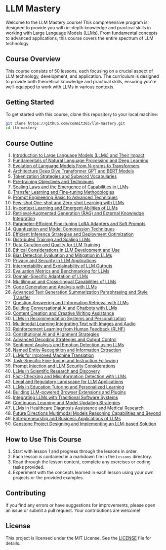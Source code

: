 # LLM Mastery

Welcome to the LLM Mastery course! This comprehensive program is designed to provide you with in-depth knowledge and practical skills in working with Large Language Models (LLMs). From fundamental concepts to advanced applications, this course covers the entire spectrum of LLM technology.

## Course Overview

This course consists of 50 lessons, each focusing on a crucial aspect of LLM technology, development, and application. The curriculum is designed to provide both theoretical knowledge and practical skills, ensuring you're well-equipped to work with LLMs in various contexts.

## Getting Started

To get started with this course, clone this repository to your local machine:

```bash
git clone https://github.com/commit365/llm-mastery.git
cd llm-mastery
```

## Course Outline

1. [Introduction to Large Language Models (LLMs) and Their Impact](Lessons/01_introduction_to_large_language_models_llms_and_their_impact.md)
2. [Fundamentals of Natural Language Processing and Deep Learning](Lessons/02_fundamentals_of_natural_language_processing_and_deep_learning.md)
3. [Evolution of Language Models From N-grams to Transformers](Lessons/03_evolution_of_language_models_from_n_grams_to_transformers.md)
4. [Architecture Deep Dive Transformer GPT and BERT Models](Lessons/04_architecture_deep_dive_transformer_gpt_and_bert_models.md)
5. [Tokenization Strategies and Subword Vocabularies](Lessons/05_tokenization_strategies_and_subword_vocabularies.md)
6. [Pre-training Objectives and Techniques](Lessons/06_pre_training_objectives_and_techniques.md)
7. [Scaling Laws and the Emergence of Capabilities in LLMs](Lessons/07_scaling_laws_and_the_emergence_of_capabilities_in_llms.md)
8. [Transfer Learning and Fine-tuning Methodologies](Lessons/08_transfer_learning_and_fine_tuning_methodologies.md)
9. [Prompt Engineering Basic to Advanced Techniques](Lessons/09_prompt_engineering_basic_to_advanced_techniques.md)
10. [Few-shot One-shot and Zero-shot Learning with LLMs](Lessons/10_few_shot_one_shot_and_zero_shot_learning_with_llms.md)
11. [In-context Learning and Emergent Abilities of LLMs](Lessons/11_in_context_learning_and_emergent_abilities_of_llms.md)
12. [Retrieval-Augmented Generation (RAG) and External Knowledge Integration](Lessons/12_retrieval_augmented_generation_rag_and_external_knowledge_integration.md)
13. [Parameter-Efficient Fine-tuning LoRA Adapters and Soft Prompts](Lessons/13_parameter_efficient_fine_tuning_lora_adapters_and_soft_prompts.md)
14. [Quantization and Model Compression Techniques](Lessons/14_quantization_and_model_compression_techniques.md)
15. [Efficient Inference Strategies and Deployment Optimization](Lessons/15_efficient_inference_strategies_and_deployment_optimization.md)
16. [Distributed Training and Scaling LLMs](Lessons/16_distributed_training_and_scaling_llms.md)
17. [Data Curation and Quality for LLM Training](Lessons/17_data_curation_and_quality_for_llm_training.md)
18. [Ethical Considerations in LLM Development and Use](Lessons/18_ethical_considerations_in_llm_development_and_use.md)
19. [Bias Detection Evaluation and Mitigation in LLMs](Lessons/19_bias_detection_evaluation_and_mitigation_in_llms.md)
20. [Privacy and Security in LLM Applications](Lessons/20_privacy_and_security_in_llm_applications.md)
21. [Interpretability and Explainability of LLM Outputs](Lessons/21_interpretability_and_explainability_of_llm_outputs.md)
22. [Evaluation Metrics and Benchmarking for LLMs](Lessons/22_evaluation_metrics_and_benchmarking_for_llms.md)
23. [Domain-Specific Adaptation of LLMs](Lessons/23_domain_specific_adaptation_of_llms.md)
24. [Multilingual and Cross-lingual Capabilities of LLMs](Lessons/24_multilingual_and_cross_lingual_capabilities_of_llms.md)
25. [Code Generation and Analysis with LLMs](Lessons/25_code_generation_and_analysis_with_llms.md)
26. [Advanced Text Generation Summarization Paraphrasing and Style Transfer](Lessons/26_advanced_text_generation_summarization_paraphrasing_and_style_transfer.md)
27. [Question Answering and Information Retrieval with LLMs](Lessons/27_question_answering_and_information_retrieval_with_llms.md)
28. [Building Conversational AI and Chatbots with LLMs](Lessons/28_building_conversational_ai_and_chatbots_with_llms.md)
29. [Content Creation and Creative Writing Assistance](Lessons/29_content_creation_and_creative_writing_assistance.md)
30. [LLMs in Recommendation Systems and Personalization](Lessons/30_llms_in_recommendation_systems_and_personalization.md)
31. [Multimodal Learning Integrating Text with Images and Audio](Lessons/31_multimodal_learning_integrating_text_with_images_and_audio.md)
32. [Reinforcement Learning from Human Feedback (RLHF)](Lessons/32_reinforcement_learning_from_human_feedback_rlhf.md)
33. [Constitutional AI and Alignment Strategies](Lessons/33_constitutional_ai_and_alignment_strategies.md)
34. [Advanced Decoding Strategies and Output Control](Lessons/34_advanced_decoding_strategies_and_output_control.md)
35. [Sentiment Analysis and Emotion Detection using LLMs](Lessons/35_sentiment_analysis_and_emotion_detection_using_llms.md)
36. [Named Entity Recognition and Information Extraction](Lessons/36_named_entity_recognition_and_information_extraction.md)
37. [LLMs for Improved Machine Translation](Lessons/37_llms_for_improved_machine_translation.md)
38. [Task-Specific Fine-tuning and Instruction Following](Lessons/38_task_specific_fine_tuning_and_instruction_following.md)
39. [Prompt Injection and LLM Security Considerations](Lessons/39_prompt_injection_and_llm_security_considerations.md)
40. [LLMs in Scientific Research and Discovery](Lessons/40_llms_in_scientific_research_and_discovery.md)
41. [Fact-Checking and Misinformation Detection with LLMs](Lessons/41_fact_checking_and_misinformation_detection_with_llms.md)
42. [Legal and Regulatory Landscape for LLM Applications](Lessons/42_legal_and_regulatory_landscape_for_llm_applications.md)
43. [LLMs in Education Tutoring and Personalized Learning](Lessons/43_llms_in_education_tutoring_and_personalized_learning.md)
44. [Building LLM-powered Browser Extensions and Plugins](Lessons/44_building_llm_powered_browser_extensions_and_plugins.md)
45. [Integrating LLMs with Traditional Software Systems](Lessons/45_integrating_llms_with_traditional_software_systems.md)
46. [Continuous Learning and Model Updating Strategies](Lessons/46_continuous_learning_and_model_updating_strategies.md)
47. [LLMs in Healthcare Diagnosis Assistance and Medical Research](Lessons/47_llms_in_healthcare_diagnosis_assistance_and_medical_research.md)
48. [Future Directions Multimodal Models Reasoning Capabilities and Beyond](Lessons/48_future_directions_multimodal_models_reasoning_capabilities_and_beyond.md)
49. [Entrepreneurship and Business Applications of LLMs](Lessons/49_entrepreneurship_and_business_applications_of_llms.md)
50. [Capstone Project Designing and Implementing an LLM-based Solution](Lessons/50_capstone_project_designing_and_implementing_an_llm_based_solution.md)

## How to Use This Course

1. Start with lesson 1 and progress through the lessons in order.
2. Each lesson is contained in a markdown file in the `Lessons` directory.
3. Read through the lesson content, complete any exercises or coding tasks provided.
4. Experiment with the concepts learned in each lesson using your own projects or the provided examples.

## Contributing

If you find any errors or have suggestions for improvements, please open an issue or submit a pull request. Your contributions are welcome!

## License

This project is licensed under the MIT License. See the [LICENSE](LICENSE) file for details.
